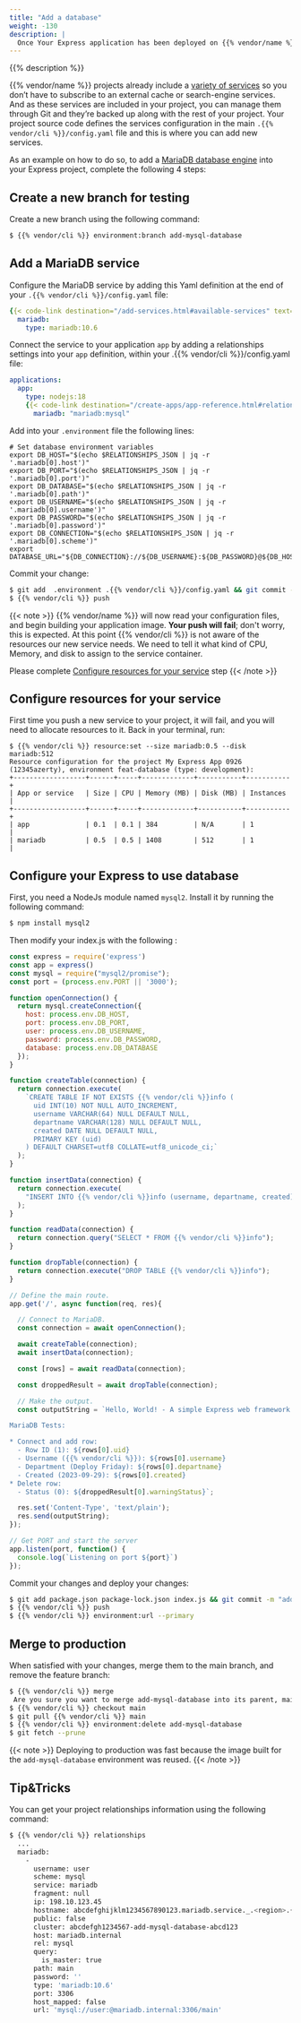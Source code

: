 ```yaml
---
title: "Add a database"
weight: -130
description: |
  Once Your Express application has been deployed on {{% vendor/name %}}, you might want to add a service to your application.
---
```


{{% description %}}

{{% vendor/name %}} projects already include a [variety of services](/add-services.html#available-services) so you don’t have to subscribe to an external cache or search-engine services.
And as these services are included in your project, you can manage them through Git and they’re backed up along with the rest of your project.
Your project source code defines the services configuration in the main `.{{% vendor/cli %}}/config.yaml` file and this is where you can add new services.

As an example on how to do so, to add a [MariaDB database engine](/add-services/mysql.html) into your Express project, complete the following 4 steps:

## Create a new branch for testing
Create a new branch using the following command:
```bash {location="Terminal"}
$ {{% vendor/cli %}} environment:branch add-mysql-database
```

## Add a MariaDB service
Configure the MariaDB service by adding this Yaml definition at the end of your `.{{% vendor/cli %}}/config.yaml` file:

```yaml {location=".{{% vendor/cli %}}/config.yaml"}
{{< code-link destination="/add-services.html#available-services" text="services" title="Click to see the complete list of all available services" >}}:
  mariadb:
    type: mariadb:10.6
```

Connect the service to your application ``app`` by adding a relationships settings into your ``app`` definition, within your .{{% vendor/cli %}}/config.yaml file:
```yaml {location=".{{% vendor/cli %}}/config.yaml"}
applications:
  app:
    type: nodejs:18
    {{< code-link destination="/create-apps/app-reference.html#relationships" text="relationships" title="The relationships of the application with services or other applications. The left-hand side is the name of the relationship as it will be exposed to the application in the PLATFORM_RELATIONSHIPS variable. The right-hand side is in the form `<service name>:<endpoint name>`. Click for more information." >}}:
      mariadb: "mariadb:mysql"
```

Add into your ``.environment`` file the following lines:
```shell {location=".environment"}
# Set database environment variables
export DB_HOST="$(echo $RELATIONSHIPS_JSON | jq -r '.mariadb[0].host')"
export DB_PORT="$(echo $RELATIONSHIPS_JSON | jq -r '.mariadb[0].port')"
export DB_DATABASE="$(echo $RELATIONSHIPS_JSON | jq -r '.mariadb[0].path')"
export DB_USERNAME="$(echo $RELATIONSHIPS_JSON | jq -r '.mariadb[0].username')"
export DB_PASSWORD="$(echo $RELATIONSHIPS_JSON | jq -r '.mariadb[0].password')"
export DB_CONNECTION="$(echo $RELATIONSHIPS_JSON | jq -r '.mariadb[0].scheme')"
export DATABASE_URL="${DB_CONNECTION}://${DB_USERNAME}:${DB_PASSWORD}@${DB_HOST}:${DB_PORT}/${DB_DATABASE}"
```

Commit your change:
```bash {location="Terminal"}
$ git add  .environment .{{% vendor/cli %}}/config.yaml && git commit -m "adding MariaDb database service"
$ {{% vendor/cli %}} push
```

{{< note >}}
{{% vendor/name %}} will now read your configuration files, and begin building your application image. **Your push
will fail**; don't worry, this is expected. At this point {{% vendor/cli %}} is not aware of the resources
our new service needs. We need to tell it what kind of CPU, Memory, and disk to assign to the service container.

Please complete [Configure resources for your service](#configure-resources-for-your-service) step
{{< /note >}}

## Configure resources for your service
First time you push a new service to your project, it will fail, and you will need to allocate resources to it.
 Back in your terminal, run:

```shell
$ {{% vendor/cli %}} resource:set --size mariadb:0.5 --disk mariadb:512
Resource configuration for the project My Express App 0926 (12345azerty), environment feat-database (type: development):
+------------------+------+-----+-------------+-----------+-----------+
| App or service   | Size | CPU | Memory (MB) | Disk (MB) | Instances |
+------------------+------+-----+-------------+-----------+-----------+
| app              | 0.1  | 0.1 | 384         | N/A       | 1         |
| mariadb          | 0.5  | 0.5 | 1408        | 512       | 1         |
```

## Configure your Express to use database
First, you need a NodeJs module named ``mysql2``. Install it by running the following command:
```bash {location="Terminal"}
$ npm install mysql2
```

Then modify your index.js with the following :
```javascript {location="index.js"}
const express = require('express')
const app = express()
const mysql = require("mysql2/promise");
const port = (process.env.PORT || '3000');

function openConnection() {
  return mysql.createConnection({
    host: process.env.DB_HOST,
    port: process.env.DB_PORT,
    user: process.env.DB_USERNAME,
    password: process.env.DB_PASSWORD,
    database: process.env.DB_DATABASE
  });
}

function createTable(connection) {
  return connection.execute(
    `CREATE TABLE IF NOT EXISTS {{% vendor/cli %}}info (
      uid INT(10) NOT NULL AUTO_INCREMENT,
      username VARCHAR(64) NULL DEFAULT NULL,
      departname VARCHAR(128) NULL DEFAULT NULL,
      created DATE NULL DEFAULT NULL,
      PRIMARY KEY (uid)
    ) DEFAULT CHARSET=utf8 COLLATE=utf8_unicode_ci;`
  );
}

function insertData(connection) {
  return connection.execute(
    "INSERT INTO {{% vendor/cli %}}info (username, departname, created) VALUES ('{{% vendor/cli %}}', 'Deploy Friday', '2023-09-29')"
  );
}

function readData(connection) {
  return connection.query("SELECT * FROM {{% vendor/cli %}}info");
}

function dropTable(connection) {
  return connection.execute("DROP TABLE {{% vendor/cli %}}info");
}

// Define the main route.
app.get('/', async function(req, res){

  // Connect to MariaDB.
  const connection = await openConnection();

  await createTable(connection);
  await insertData(connection);

  const [rows] = await readData(connection);

  const droppedResult = await dropTable(connection);

  // Make the output.
  const outputString = `Hello, World! - A simple Express web framework template for {{% vendor/name %}}

MariaDB Tests:

* Connect and add row:
  - Row ID (1): ${rows[0].uid}
  - Username ({{% vendor/cli %}}): ${rows[0].username}
  - Department (Deploy Friday): ${rows[0].departname}
  - Created (2023-09-29): ${rows[0].created}
* Delete row:
  - Status (0): ${droppedResult[0].warningStatus}`;

  res.set('Content-Type', 'text/plain');
  res.send(outputString);
});

// Get PORT and start the server
app.listen(port, function() {
  console.log(`Listening on port ${port}`)
});
```

Commit your changes and deploy your changes:
```bash {location="Terminal"}
$ git add package.json package-lock.json index.js && git commit -m "adding MariaDb database service"
$ {{% vendor/cli %}} push
$ {{% vendor/cli %}} environment:url --primary
```

## Merge to production
When satisfied with your changes, merge them to the main branch, and remove the feature branch:

```bash {location="Terminal"}
$ {{% vendor/cli %}} merge
 Are you sure you want to merge add-mysql-database into its parent, main? [Y/n] y
$ {{% vendor/cli %}} checkout main
$ git pull {{% vendor/cli %}} main
$ {{% vendor/cli %}} environment:delete add-mysql-database
$ git fetch --prune
```

{{< note >}}
Deploying to production was fast because the image built for the `add-mysql-database` environment was reused.
{{< /note >}}

## Tip&Tricks
You can get your project relationships information using the following command:
```bash {location="Terminal"}
$ {{% vendor/cli %}} relationships
  ...
  mariadb:
    -
      username: user
      scheme: mysql
      service: mariadb
      fragment: null
      ip: 198.10.123.45
      hostname: abcdefghijklm1234567890123.mariadb.service._.<region>.{{< vendor/urlraw "hostname" >}}
      public: false
      cluster: abcdefgh1234567-add-mysql-database-abcd123
      host: mariadb.internal
      rel: mysql
      query:
        is_master: true
      path: main
      password: ''
      type: 'mariadb:10.6'
      port: 3306
      host_mapped: false
      url: 'mysql://user:@mariadb.internal:3306/main'
```




